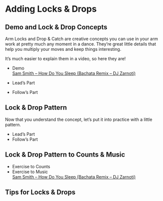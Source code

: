 # Adding Locks & Drops

## Demo and Lock & Drop Concepts

Arm Locks and Drop & Catch are creative concepts you can use in your arm work at pretty much any moment in a dance. They’re great little details that help you multiply your moves and keep things interesting.

It’s much easier to explain them in a video, so here they are!

* Demo
<br>[Sam Smith – How Do You Sleep (Bachata Remix – DJ Zarnoti)](https://www.youtube.com/watch?v=cK1D1V5y4fU)

* Lead’s Part
* Follow’s Part

## Lock & Drop Pattern

Now that you understand the concept, let’s put it into practice with a little pattern.

* Lead’s Part
* Follow’s Part

## Lock & Drop Pattern to Counts & Music

* Exercise to Counts
* Exercise to Music
<br>[Sam Smith – How Do You Sleep (Bachata Remix – DJ Zarnoti)](https://www.youtube.com/watch?v=cK1D1V5y4fU)

## Tips for Locks & Drops

